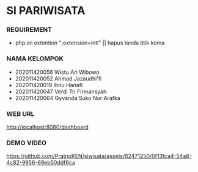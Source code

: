 # SI PARIWISATA

### REQUIREMENT
- php.ini extention ";extension=intl" || hapus tanda titik koma

### NAMA KELOMPOK
- 202011420056 Wistu Ari Wibowo
- 202011420052 Ahmad Jazaudhi'fi
- 202011420019 Ibnu Hanafi
- 202011420047 Verdi Tri Firmansyah
- 202011420064 Gyvanda Suko Nur Arafka

### WEB URL
[http://localhost:8080/dashboard](http://localhost:8080/dashboard)

### DEMO VIDEO
https://github.com/PratnoKEN/siwisata/assets/62471250/0f13fca4-54a8-4c82-9956-69eb50ddf6ca

